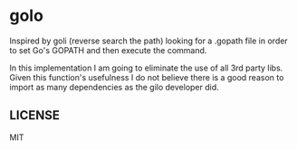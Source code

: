 golo
====

Inspired by goli (reverse search the path) looking for a .gopath file in order
to set Go's GOPATH and then execute the command.

In this implementation I am going to eliminate the use of all 3rd party libs. Given
this function's usefulness I do not believe there is a good reason to import
as many dependencies as the gilo developer did.

LICENSE
-------

MIT
